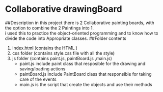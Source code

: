 # Collaborative drawingBoard
##Description
in this project there is 2  Collaborative painting boards, with the option to combine the 2 Paintings
into 1.     
i used this to practice the object-oriented programming and to know how to divide the code into Appropriate classes.
##Folder contents
1. index.html (contains the HTML  )
2. css folder (contains style.css file with all the style)
3. js folder (contains paint.js, paintBoard.js ,main.js)
   * paint.js include paint class that resposible for the drawing and saving/loading actions
   * paintBoard.js include PaintBoard class that responsible for taking care of the events 
   * main.js is the script that create the objects and use their methods
